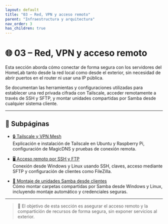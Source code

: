 ```yaml
---
layout: default
title: "03 – Red, VPN y acceso remoto"
parent: "Infraestructura y arquitectura"
nav_order: 3
has_children: true
---
```


# 🌐 03 – Red, VPN y acceso remoto

Esta sección aborda cómo conectar de forma segura con los servidores del HomeLab tanto desde la red local como desde el exterior, sin necesidad de abrir puertos en el router ni usar una IP pública.

Se documentan las herramientas y configuraciones utilizadas para establecer una red privada cifrada con Tailscale, acceder remotamente a través de SSH y SFTP, y montar unidades compartidas por Samba desde cualquier sistema cliente.

---

## 📂 Subpáginas

- [🔒 Tailscale y VPN Mesh](03-1-tailscale.md)  
  Explicación e instalación de Tailscale en Ubuntu y Raspberry Pi, configuración de MagicDNS y pruebas de conexión remota.

- [🖥️ Acceso remoto por SSH y FTP](03-2-acceso-ssh-ftp.md)  
  Conexión desde Windows y Linux usando SSH, claves, acceso mediante SFTP y configuración de clientes como FileZilla.

- [📁 Montaje de unidades Samba desde clientes](03-3-montaje-unidades.md)  
  Cómo montar carpetas compartidas por Samba desde Windows y Linux, incluyendo montaje automático y credenciales seguras.

---

> 🔐 El objetivo de esta sección es asegurar el acceso remoto y la compartición de recursos de forma segura, sin exponer servicios al exterior.
